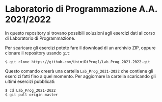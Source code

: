 # Laboratorio di Programmazione A.A. 2021/2022

In questo repository si trovano possibili soluzioni agli esercizi dati al corso di Laboratorio di Programmazione.

Per scaricare gli esercizi potete fare il download di un archivio ZIP, oppure clonare il repository usando `git`:
```text
$ git clone https://github.com/UnimiDiProg1/Lab_Prog_2021-2022.git
```
Questo comando creerà una cartella `Lab_Prog_2021-2022` che contiene gli esercizi fatti fino a quel momento.
Per aggiornare la cartella scaricando gli ultimi esercizi pubblicati:
```text
$ cd Lab_Prog_2021-2022
$ git pull origin master
```
